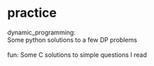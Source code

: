 # practice

dynamic_programming:<br>
Some python solutions to a few DP problems<br>
<br>
fun:
Some C solutions to simple questions I read<br>